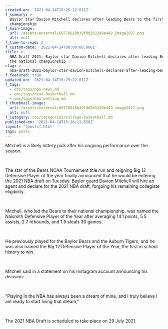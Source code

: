 ```yaml
---
created-on: '2021-04-14T15:25:22.011Z'
f_summary: >-
  Baylor star Davion Mitchell declares after leading Bears to the first national
  championship
f_main-image:
  url: /assets/external/60770818b39fdd261249e449_image2027.png
  alt: null
f_time-to-read: 2
f_custom-date: '2021-04-14T00:00:00.000Z'
title: >-
  NBA Draft 2021: Baylor star Davion Mitchell declares after leading Bears to
  the national championship
slug: >-
  nba-draft-2021-baylor-star-davion-mitchell-declares-after-leading-bears-to-the-national-championship
f_featured: true
updated-on: '2021-04-14T15:25:22.011Z'
f_tags:
  - cms/tags/nba-news.md
  - cms/tags/ncaa-basketball.md
  - cms/tags/nba-betting.md
f_thumbnail-image:
  url: /assets/external/60770818b39fdd261249e449_image2027.png
  alt: null
f_category: cms/categories/college-basketball.md
published-on: '2021-04-14T15:26:12.558Z'
layout: '[posts].html'
tags: posts
---
```


Mitchell is a likely lottery pick after his ongoing performance over the season.

‍

The star of the Bears NCAA Tournament title run and reigning Big 12 Defensive Player of the year finally announced that he would be entering the 2021 NBA draft on Tuesday. Baylor guard Davion Mitchell will hire an agent and declare for the 2021 NBA draft, forgoing his remaining collegiate eligibility.

‍

Mitchell, who led the Bears to their national championship, was named the Naismith Defensive Player of the Year after averaging 14.1 points, 5.5 assists, 2.7 rebounds, and 1.9 steals 30 games.

‍

He previously played for the Baylor Bears and the Auburn Tigers, and he was also named the Big 12 Defensive Player of the Year, the first in school history to win.

‍

Mitchell said in a statement on his Instagram account announcing his decision:

‍

"Playing in the NBA has always been a dream of mine, and I truly believe I am ready to start living that dream,"

‍

The 2021 NBA Draft is scheduled to take place on 29 July 2021.

‍
